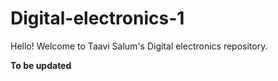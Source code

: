 # Digital-electronics-1

Hello!
Welcome to Taavi Salum's Digital electronics repository.

**To be updated**
